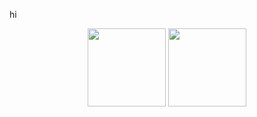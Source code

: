 hi
<p align="center">
	<img height=125 src="https://github-readme-stats-zeta-umber-58.vercel.app/api/wakatime?username=gursh&api_domain=wakapi.dev&theme=aura&custom_title=Last%207%20Days&layout=compact&langs_count=8&hide_progress=true&hide_border=true&hide=unknown&range=last_7_days&card_width=330" />
	<img height=125 src="https://github-readme-stats-zeta-umber-58.vercel.app/api?username=gursheyss&show_icons=true&text_bold=false&theme=aura&locale=en&count_private=true&hide_rank=true&hide=issues,contribs&card_width=450&hide_border=true&custom_title=Github%20Stats" />
</p>
